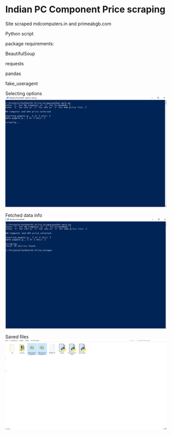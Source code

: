 # Indian PC Component Price scraping

Site scraped mdcomputers.in and primeabgb.com

Python script

package requirements:

BeautifulSoup

requests

pandas

fake_useragent

Selecting options
![selecting option](https://raw.githubusercontent.com/AgraDev101/Indian-PC-Price-scraping/master/sample_img_fatched-data/scrape1.png)

Fetched data info
![fetched](https://raw.githubusercontent.com/AgraDev101/Indian-PC-Price-scraping/master/sample_img_fatched-data/scrap2.png)

Saved files
![saved](https://raw.githubusercontent.com/AgraDev101/Indian-PC-Price-scraping/master/sample_img_fatched-data/scrape3.png)






